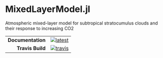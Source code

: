 # MixedLayerModel.jl
Atmospheric mixed-layer model for subtropical stratocumulus clouds and their response to increasing CO2

|||
|---------------------:|:----------------------------------------------|
| **Documentation**    | [![latest][docs-dev-img]][docs-dev-url]       |
| **Travis Build**     | [![travis][travis-img]][travis-url]           |

[docs-dev-img]: https://img.shields.io/badge/docs-dev-blue.svg
[docs-dev-url]: https://claresinger.github.io/MixedLayerModel.jl/dev/

[travis-img]: https://travis-ci.com/claresinger/MixedLayerModel.jl.svg?token=GYiVb6nzDErzsryN18TL&branch=master
[travis-url]: https://travis-ci.com/claresinger/MixedLayerModel.jl
